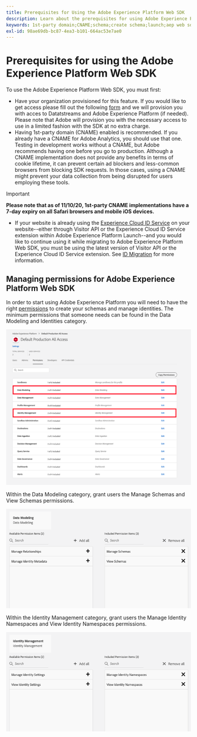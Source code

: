 ```yaml
---
title: Prerequisites for Using the Adobe Experience Platform Web SDK
description: Learn about the prerequisites for using Adobe Experience Platform Web SDK.
keywords: 1st-party domain;CNAME;schema;create schema;launch;aep web sdk extension;extension;configuration id;configuration tool;data element;create data element;XDM Object;sendEvent;send Event;
exl-id: 98ae69db-bc87-4ea3-b101-664ac53e7ae0
---
```

# Prerequisites for using the Adobe Experience Platform Web SDK

To use the Adobe Experience Platform Web SDK, you must first:

- Have your organization provisioned for this feature. If you would like to get access please fill out the following [form](http://adobe.ly/websdkaccess) and we will provision you with acces to Datatstreams and Adobe Experience Platform (if needed). Please note that Adobe will provision you with the necessary access to use in a limited fashion with the SDK at no extra charge. 
- Having 1st-party domain (CNAME) enabled is recommended. If you already have a CNAME for Adobe Analytics, you should use that one. Testing in development works without a CNAME, but Adobe recommends having one before you go to production. Although a CNAME implementation does not provide any benefits in terms of cookie lifetime, it can prevent certain ad blockers and less-common browsers from blocking SDK requests. In those cases, using a CNAME might prevent your data collection from being disrupted for users employing these tools.

>[!IMPORTANT]
>
>**Please note that as of 11/10/20, 1st-party CNAME implementations have a 7-day expiry on all Safari browsers and mobile iOS devices.** 

- If your website is already using the [Experience Cloud ID Service](https://experienceleague.adobe.com/docs/experience-platform/edge/identity/overview.html) on your website--either through Visitor API or the Experience Cloud ID Service extension within Adobe Experience Platform Launch--and you would like to continue using it while migrating to Adobe Experience Platform Web SDK, you must be using the latest version of Visitor API or the Experience Cloud ID Service extension. See [ID Migration](https://experienceleague.adobe.com/docs/experience-platform/edge/identity/overview.html?lang=en#identity) for more information.

## Managing permissions for Adobe Experience Platform Web SDK

In order to start using Adobe Experience Platform you will need to have the right [permissions](https://experienceleague.adobe.com/docs/experience-platform/access-control/home.html?lang=en) to create your schemas and manage identities. The minimum permissions that someone needs can be found in the Data Modeling and Identities category.  

![](../images/AEP-permission-categories.png) 

Within the Data Modeling category, grant users the Manage Schemas and View Schemas permissions.

![](../images/data-modeling-permissions.png) 

Within the Identity Management category, grant users the Manage Identity Namespaces and View Identity Namespaces permissions.

![](../images/identity-management-permissions.png) 
